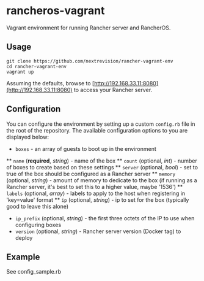 # rancheros-vagrant

Vagrant environment for running Rancher server and RancherOS.

## Usage

```
git clone https://github.com/nextrevision/rancher-vagrant-env
cd rancher-vagrant-env
vagrant up
```

Assuming the defaults, browse to [http://192.168.33.11:8080](http://192.168.33.11:8080) to access your Rancher server.

## Configuration

You can configure the environment by setting up a custom `config.rb` file in the root of the repository. The available configuration options to you are displayed below:

* `boxes` - an array of guests to boot up in the environment

** `name` (**required**, *string*) - name of the box
** `count` (optional, *int*) - number of boxes to create based on these settings
** `server` (optional, *bool*) - set to true of the box should be configured as a Rancher server
** `memory` (optional, *string*) - amount of memory to dedicate to the box (if running as a Rancher server, it's best to set this to a higher value, maybe '1536')
** `labels` (optional, *array*) - labels to apply to the host when registering in 'key=value' format
** `ip` (optional, *string*) - ip to set for the box (typically good to leave this alone)

* `ip_prefix` (optional, *string*) - the first three octets of the IP to use when configuring boxes
* `version` (optional, *string*) - Rancher server version (Docker tag) to deploy

## Example

See config_sample.rb
